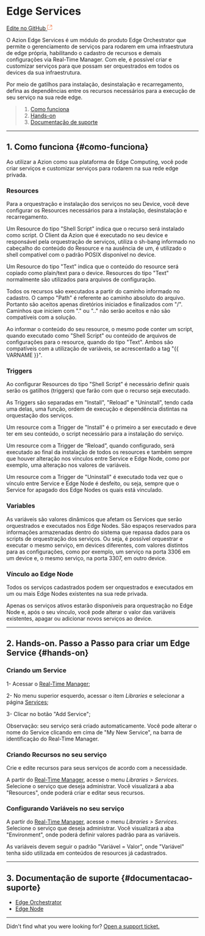# Edge **Services**

[Edite no GitHub <svg width="14" height="14" xmlns="http://www.w3.org/2000/svg"><g fill="none" stroke="#F3652B"><path d="M4.81.71H.672v11.43H12.1V8.001" stroke-width=".8"/><path d="M6.87.786h5.155V5.94M6.31 6.5L12.026.786"/></g></svg>](https://github.com/aziontech/docs_en/edit/master/edge-orchestrator/edge-services/index.md)

O Azion Edge Services é um módulo do produto Edge Orchestrator que permite o gerenciamento de serviços para rodarem em uma infraestrutura de edge própria, habilitando o cadastro de recursos e demais configurações via Real-Time Manager. Com ele, é possível criar e customizar serviços para que possam ser orquestrados em todos os devices da sua infraestrutura.

Por meio de gatilhos para instalação, desinstalação e recarregamento, defina as dependências entre os recursos necessários para a execução de seu serviço na sua rede edge.

> 1. [Como funciona](#como-funciona)
> 2. [Hands-on](#hands-on)
> 5. [Documentação de suporte](#documentacao-suporte)

---

## 1. Como funciona {#como-funciona}

Ao utilizar a Azion como sua plataforma de Edge Computing, você pode criar serviços e customizar serviços para rodarem na sua rede edge privada.

### Resources

Para a orquestração e instalação dos serviços no seu Device, você deve configurar os Resources necessários para a instalação, desinstalação e recarregamento.

Um Resource do tipo "Shell Script" indica que o recurso será instalado como script. O Client da Azion que é executado no seu device e responsável pela orquestração de serviços, utiliza o sh-bang informado no cabeçalho do conteúdo do Resource e na ausência de um, é utilizado o shell compatível com o padrão POSIX disponível no device.

Um Resource do tipo "Text" indica que o conteúdo do resource será copiado como plain/text para o device. Resources do tipo "Text" normalmente são utilizados para arquivos de configuração.

Todos os recursos são executados a partir do caminho informado no cadastro. O campo "Path" é referente ao caminho absoluto do arquivo. Portanto são aceitos apenas diretórios iniciados e finalizados com "/". Caminhos que iniciem com "." ou ".." não serão aceitos e não são compatíveis com a solução.

Ao informar o conteúdo do seu resource, o mesmo pode conter um script, quando executado como "Shell Script" ou conteúdo de arquivos de configurações para o resource, quando do tipo "Text". Ambos são compatíveis com a utilização de variáveis, se acrescentado a tag "{{ VARNAME }}".

### Triggers

Ao configurar Resources do tipo "Shell Script" é necessário definir quais serão os gatilhos (triggers) que farão com que o recurso seja executado. 

As Triggers são separadas em "Install", "Reload" e "Uninstall", tendo cada uma delas, uma função, ordem de execução e dependência distintas na orquestação dos serviços.

Um resource com a Trigger de "Install" é o primeiro a ser executado e deve ter em seu conteúdo, o script necessário para a instalação do serviço.

Um resource com a Trigger de “Reload”, quando configurado, será executado ao final da instalação de todos os resources e também sempre que houver alteração nos vínculos entre Service e Edge Node, como por exemplo, uma alteração nos valores de variáveis.

Um resource com a Trigger de "Uninstall" é executado toda vez que o vínculo entre Service e Edge Node é desfeito, ou seja, sempre que o Service for apagado dos Edge Nodes os quais está vinculado.

### Variables

As variáveis são valores dinâmicos que afetam os Services que serão orquestrados e executados nos Edge Nodes. São espaços reservados para informações armazenadas dentro do sistema que repassa dados para os scripts de orquestração dos serviços. Ou seja, é possível orquestrar e executar o mesmo serviço, em devices diferentes, com valores distintos para as configurações, como por exemplo, um serviço na porta 3306 em um device e, o mesmo serviço, na porta 3307, em outro device.

### Vínculo ao Edge Node

Todos os serviços cadastrados podem ser orquestrados e executados em um ou mais Edge Nodes existentes na sua rede privada. 

Apenas os serviços ativos estarão disponíveis para orquestração no Edge Node e, após o seu vínculo, você pode alterar o valor das variáveis existentes, apagar ou adicionar novos serviços ao device.

---

## 2. Hands-on. Passo a Passo para criar um Edge Service {#hands-on}

### Criando um Service

1- Acessar o [Real-Time Manager](https://manager.azion.com/);

2- No menu superior esquerdo, acessar o item *Libraries* e selecionar a página [Services]();

3- Clicar no botão "Add Service";

Observação: seu serviço será criado automaticamente. Você pode alterar o nome do Service clicando em cima de "My New Service", na barra de identificação do Real-Time Manager.

### Criando Recursos no seu serviço

Crie e edite recursos para seus serviços de acordo com a necessidade.

A partir do [Real-Time Manager](https://manager.azion.com/), acesse o menu *Libraries > Services*. Selecione o serviço que deseja administrar. Você visualizará a aba "Resources", onde poderá criar e editar seus recursos.

### Configurando Variáveis no seu serviço

A partir do [Real-Time Manager](https://manager.azion.com/), acesse o menu *Libraries > Services*. Selecione o serviço que deseja administrar. Você visualizará a aba "Environment", onde poderá definir valores padrão para as variáveis.

As variáveis devem seguir o padrão "Variável = Valor", onde "Variável" tenha sido utilizada em conteúdos de resources já cadastrados.

---

## 3. Documentação de suporte {#documentacao-suporte}

- [Edge Orchestrator](https://www.azion.com/pt-br/documentacao/produtos/edge-orchestrator)
- [Edge Node](https://www.azion.com/pt-br/documentacao/produtos/edge-orchestrator/edge-node)

---

Didn't find what you were looking for? [Open a support ticket.](https://tickets.azion.com/)
